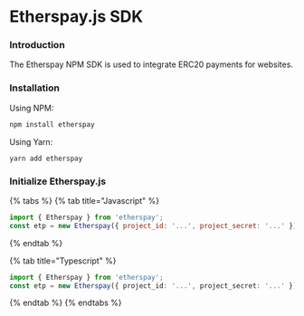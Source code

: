 # Etherspay.js SDK

### Introduction

The Etherspay NPM SDK is used to integrate ERC20 payments for websites.

### Installation

Using NPM:

```makefile
npm install etherspay
```

Using Yarn:

```
yarn add etherspay
```

### Initialize Etherspay.js

{% tabs %}
{% tab title="Javascript" %}
```javascript
import { Etherspay } from 'etherspay';
const etp = new Etherspay({ project_id: '...', project_secret: '...' });
```
{% endtab %}

{% tab title="Typescript" %}
```typescript
import { Etherspay } from 'etherspay';
const etp = new Etherspay({ project_id: '...', project_secret: '...' });
```
{% endtab %}
{% endtabs %}
